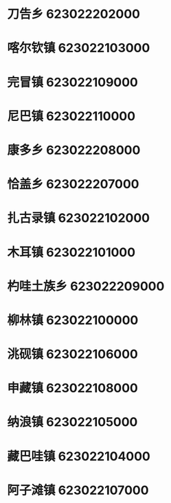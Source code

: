 # 刀告乡 623022202000
# 喀尔钦镇 623022103000
# 完冒镇 623022109000
# 尼巴镇 623022110000
# 康多乡 623022208000
# 恰盖乡 623022207000
# 扎古录镇 623022102000
# 木耳镇 623022101000
# 杓哇土族乡 623022209000
# 柳林镇 623022100000
# 洮砚镇 623022106000
# 申藏镇 623022108000
# 纳浪镇 623022105000
# 藏巴哇镇 623022104000
# 阿子滩镇 623022107000
